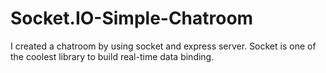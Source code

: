 # Socket.IO-Simple-Chatroom
I created a chatroom by using socket and express server. Socket is one of the coolest library to build real-time data binding. 
